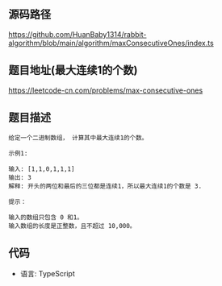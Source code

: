 ## 源码路径

https://github.com/HuanBaby1314/rabbit-algorithm/blob/main/algorithm/maxConsecutiveOnes/index.ts

## 题目地址(最大连续1的个数)

https://leetcode-cn.com/problems/max-consecutive-ones

## 题目描述

```
给定一个二进制数组， 计算其中最大连续1的个数。

示例1:

输入: [1,1,0,1,1,1]
输出: 3
解释: 开头的两位和最后的三位都是连续1，所以最大连续1的个数是 3.

提示：

输入的数组只包含 0 和1。
输入数组的长度是正整数，且不超过 10,000。
```

## 代码

- 语言: TypeScript

```typescript

```
